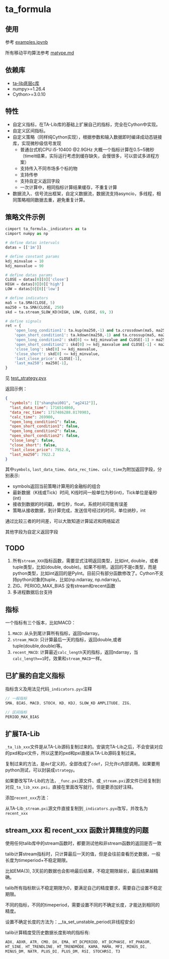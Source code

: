 # ta_formula

## 使用

参考 [examples.ipynb](https://github.com/sric0880/ta_formula/blob/main/examples.ipynb)

所有移动平均算法参考 [matype.md](https://github.com/sric0880/ta_formula/blob/main/matype.md)

## 依赖库

- [ta-lib底层c库](https://anaconda.org/conda-forge/libta-lib/files)
- numpy>=1.26.4
- Cython>=3.0.10

## 特性

- 自定义指标，在TA-Lib库的基础上扩展自己的指标，完全在Cython中实现。
- 自定义区间指标。
- 自定义策略（同样纯Cython实现），根据参数和输入数据即时编译成动态链接库，实现微秒级信号发现
  - 普通台式机CPU i5-10400 @2.9GHz 大概一个指标计算在0.5~5微秒（timeit结果，实际运行考虑到缓存缺失，会慢很多，可以尝试多进程方案）
  - 支持传入不同市场多个标的物
  - 支持传参
  - 支持自定义返回字段
  - 一次计算中，相同指标计算结果缓存，不重复计算
- 数据流入、信号流出框架，自定义数据流，数据流支持asyncio，多线程，相同策略相同数据去重，避免重复计算。

## 策略文件示例

```py
cimport ta_formula._indicators as ta
cimport numpy as np

# define datas intervals
datas = [['1m']]

# define constant params
kdj_minvalue = 10
kdj_maxvalue = 90

# define datas params
CLOSE = datas[0][0]['close']
HIGH = datas[0][0]['high']
LOW = datas[0][0]['low']

# define indicators
ma5 = ta.SMA(CLOSE, 5)
ma250 = ta.SMA(CLOSE, 250)
skd = ta.stream_SLOW_KD(HIGH, LOW, CLOSE, 69, 3)

# define signals
ret = {
    'open_long_condition1': ta.kup(ma250,-1) and ta.crossdown(ma5, ma250, -1),
    'open_short_condition1': ta.kdown(ma250,-1) and ta.crossup(ma5, ma250, -1),
    'open_long_condition2': skd[0] <= kdj_minvalue and CLOSE[-1] > ma250[-1],
    'open_short_condition2': skd[0] >= kdj_maxvalue and CLOSE[-1] < ma250[-1],
    'close_long': skd[0] >= kdj_maxvalue,
    'close_short': skd[0] <= kdj_minvalue,
    'last_close_price': CLOSE[-1],
    'last_ma250': ma250[-1],
}
```

见 [test_strategy.pyx](https://github.com/sric0880/ta_formula/blob/main/test_strategy.pyx)

返回示例：

```json
{
  "symbols": [["shanghai001", "ag2412"]],
  "last_data_time": 1716514860,
  "data_rec_time": 1717486288.8170903,
  "calc_time": 269900,
  "open_long_condition1": false,
  "open_short_condition1": false,
  "open_long_condition2": false,
  "open_short_condition2": false,
  "close_long": false,
  "close_short": false,
  "last_close_price": 7952.0,
  "last_ma250": 7922.2
}
```

其中`symbols`, `last_data_time`、`data_rec_time`、`calc_time`为附加返回字段，分别表示:

- symbols返回当前策略计算用的金融标的组合
- 最新数据（K线或Tick）时间, K线时间一般单位为秒(int)，Tick单位是毫秒(int)
- 接收到数据的时间戳，单位秒，float，系统时间可能有误差
- 策略从接收数据，到计算完成，发送信号经过的时间，单位纳秒，int

通过比较三者的时间差，可以大致知道计算延迟和网络延迟

其他字段为自定义返回字段

## TODO

1. 所有`stream_XXX`指标函数，需要显式注明返回类型，比如int, double，或者tuple类型，比如(double, double)。如果不标明，返回的不是c类型，而是python类型，比如int返回的是PyInt。目前只有部分函数修改了。Cython不支持python对象的tuple，比如(np.ndarray, np.ndarray)。
2. ZIG、PERIOD_MAX_BIAS 没有stream和recent函数
3. 多进程数据后台支持

## 指标

一个指标有三个版本，比如MACD：

1. `MACD`: 从头到尾计算所有指标，返回ndarray。
2. `stream_MACD`: 只计算最后一天的指标，返回double,或者tuple(double,double)等。
3. `recent_MACD`: 计算最近`calc_length`天的指标，返回ndarray，当`calc_length==1`时，效果和`stream_MACD`一样。

## 已扩展的自定义指标

指标含义及用法见代码`_indicators.pyx`注释

```c
// 一般指标
SMA, BIAS, MACD, STOCH, KD, KDJ, SLOW_KD AMPLITUDE, ZIG,

// 区间指标
PERIOD_MAX_BIAS
```

## 扩展TA-Lib

`_ta_lib_xxx`文件是从TA-Lib源码复制过来的。安装完TA-Lib之后，不会安装对应的pxd和pxi文件，所以这里的pxd和pxi直接从TA-Lib源码复制过来。

复制过来的方法，是`def`定义的，全部改成了`cdef`，只允许c内部调用。如果要用python测试，可以封装成`strategy`。

如果要改写TA-Lib的方法，`_func.pxi`源文件、或`_stream.pxi`源文件已经复制到对应`_ta_lib_xxx.pxi`，直接在里面改写就行。但是要添加好注释。

添加`recent_xxx`方法：

从TA-Lib`_stream.pxi`源文件直接复制到`_indicators.pyx`改写，并改名为`recent_xxx`

## stream_xxx 和 recent_xxx 函数计算精度的问题

使用任何talib库中的stream函数时，都要测试他和非stream函数的返回是否一致

talib计算stream指标时，只计算最后一天的值，但是会往前查看历史数据，一般长度为timeperiod+不稳定期限。

比如EMA(3), 3天前的数据也会影响最后结果，不稳定期限越长，最后结果越精确。

talib所有指标默认不稳定期限为0，要满足自己的精度要求，需要自己设置不稳定期限。

不同的指标，不同的timeperiod，需要设置不同的不确定长度，才能达到相同的精度。

设置不确定长度的方法为：__ta_set_unstable_period(非线程安全)

talib计算精度受历史数据长度影响的指标有:

```c
ADX, ADXR, ATR, CMO, DX, EMA, HT_DCPERIOD, HT_DCPHASE, HT_PHASOR,
HT_SINE, HT_TRENDLINE, HT_TRENDMODE, KAMA, MAMA, MFI, MINUS_DI,
MINUS_DM, NATR, PLUS_DI, PLUS_DM, RSI, STOCHRSI, T3
```
